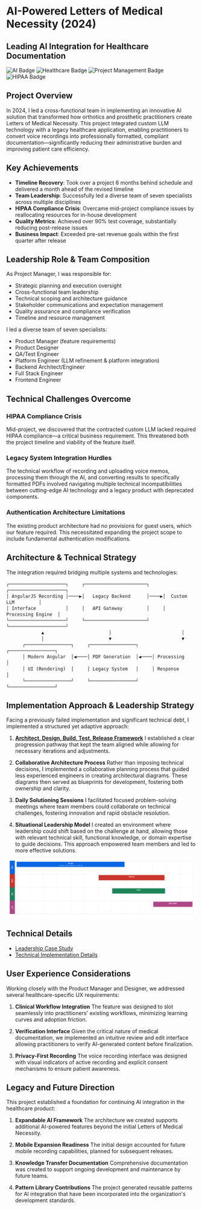 # AI-Powered Letters of Medical Necessity (2024)
## Leading AI Integration for Healthcare Documentation

![AI Badge](https://img.shields.io/badge/-AI%20Integration-0078D7?style=flat)
![Healthcare Badge](https://img.shields.io/badge/-Healthcare-16A085?style=flat)
![Project Management Badge](https://img.shields.io/badge/-Project%20Management-FFA500?style=flat)
![HIPAA Badge](https://img.shields.io/badge/-HIPAA%20Compliant-27AE60?style=flat)

## Project Overview
In 2024, I led a cross-functional team in implementing an innovative AI solution that transformed how orthotics and prosthetic practitioners create Letters of Medical Necessity. This project integrated custom LLM technology with a legacy healthcare application, enabling practitioners to convert voice recordings into professionally formatted, compliant documentation—significantly reducing their administrative burden and improving patient care efficiency.

## Key Achievements
- **Timeline Recovery**: Took over a project 6 months behind schedule and delivered a month ahead of the revised timeline
- **Team Leadership**: Successfully led a diverse team of seven specialists across multiple disciplines
- **HIPAA Compliance Crisis**: Overcame mid-project compliance issues by reallocating resources for in-house development
- **Quality Metrics**: Achieved over 90% test coverage, substantially reducing post-release issues
- **Business Impact**: Exceeded pre-set revenue goals within the first quarter after release

## Leadership Role & Team Composition
As Project Manager, I was responsible for:
- Strategic planning and execution oversight
- Cross-functional team leadership
- Technical scoping and architecture guidance
- Stakeholder communications and expectation management
- Quality assurance and compliance verification
- Timeline and resource management

I led a diverse team of seven specialists:
- Product Manager (feature requirements)
- Product Designer
- QA/Test Engineer
- Platform Engineer (LLM refinement & platform integration)
- Backend Architect/Engineer
- Full Stack Engineer
- Frontend Engineer

## Technical Challenges Overcome

### HIPAA Compliance Crisis
Mid-project, we discovered that the contracted custom LLM lacked required HIPAA compliance—a critical business requirement. This threatened both the project timeline and viability of the feature itself.

### Legacy System Integration Hurdles
The technical workflow of recording and uploading voice memos, processing them through the AI, and converting results to specifically formatted PDFs involved navigating multiple technical incompatibilities between cutting-edge AI technology and a legacy product with deprecated components.

### Authentication Architecture Limitations
The existing product architecture had no provisions for guest users, which our feature required. This necessitated expanding the project scope to include fundamental authentication modifications.

## Architecture & Technical Strategy

The integration required bridging multiple systems and technologies:

```
┌─────────────────────┐     ┌───────────────────────┐     ┌─────────────────────┐
│ AngularJS Recording │────▶│   Legacy Backend      │────▶│  Custom LLM         │
│ Interface           │     │   API Gateway         │     │  Processing Engine  │
└─────────────────────┘     └───────────────────────┘     └─────────────────────┘
             ▲                        │                          │
             │                        ▼                          ▼
      ┌─────────────────┐     ┌─────────────────┐     ┌─────────────────┐
      │ Modern Angular  │◀────│ PDF Generation  │◀────│ Processing      │
      │ UI (Rendering)  │     │ Legacy System   │     │ Response        │
      └─────────────────┘     └─────────────────┘     └─────────────────┘
```

## Implementation Approach & Leadership Strategy

Facing a previously failed implementation and significant technical debt, I implemented a structured yet adaptive approach:

1. **[Architect, Design, Build, Test, Release Framework](./images/project-management-timeline.png)**
   I established a clear progression pathway that kept the team aligned while allowing for necessary iterations and adjustments.

2. **Collaborative Architecture Process**
   Rather than imposing technical decisions, I implemented a collaborative planning process that guided less experienced engineers in creating architectural diagrams. These diagrams then served as blueprints for development, fostering both ownership and clarity.

3. **Daily Solutioning Sessions**
   I facilitated focused problem-solving meetings where team members could collaborate on technical challenges, fostering innovation and rapid obstacle resolution.

4. **Situational Leadership Model**
   I created an environment where leadership could shift based on the challenge at hand, allowing those with relevant technical skill, functional knowledge, or domain expertise to guide decisions. This approach empowered team members and led to more effective solutions.

![Project Management Timeline](images/project-management-timeline.png)

## Technical Details
- [Leadership Case Study](./leadership-case-study.md)
- [Technical Implementation Details](./technical-implementation.md)

## User Experience Considerations

Working closely with the Product Manager and Designer, we addressed several healthcare-specific UX requirements:

1. **Clinical Workflow Integration**
   The feature was designed to slot seamlessly into practitioners' existing workflows, minimizing learning curves and adoption friction.

2. **Verification Interface**
   Given the critical nature of medical documentation, we implemented an intuitive review and edit interface allowing practitioners to verify AI-generated content before finalization.

3. **Privacy-First Recording**
   The voice recording interface was designed with visual indicators of active recording and explicit consent mechanisms to ensure patient awareness.

## Legacy and Future Direction

This project established a foundation for continuing AI integration in the healthcare product:

1. **Expandable AI Framework**
   The architecture we created supports additional AI-powered features beyond the initial Letters of Medical Necessity.

2. **Mobile Expansion Readiness**
   The initial design accounted for future mobile recording capabilities, planned for subsequent releases.

3. **Knowledge Transfer Documentation**
   Comprehensive documentation was created to support ongoing development and maintenance by future teams.

4. **Pattern Library Contributions**
   The project generated reusable patterns for AI integration that have been incorporated into the organization's development standards.
